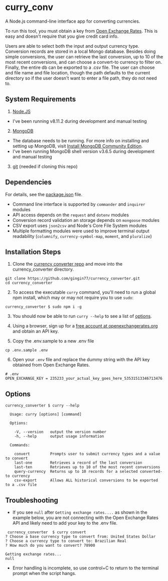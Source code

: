# curry_conv

A  Node.js command-line interface app for converting currencies.

To run this tool, you must obtain a key from [Open Exchange Rates](https://openexchangerates.org/). This is easy and doesn't require that you give credit card info.

Users are able to select both the input and output currency type. Conversion records are stored in a local Mongo database. Besides doing simple conversions, the user can retrieve the last conversion, up to 10 of the most recent conversions, and can choose a convert-to currency to filter on. Finally, the entire db can be exported to a .csv file. The user can choose and file name and file location, though the path defaults to the current directory so if the user doesn't want to enter a file path, they do not need to.

## System Requirements
1. [Node.JS](https://nodejs.org/en/)
  - I've been running v8.11.2 during development and manual testing
2. [MongoDB](https://www.mongodb.com/)
  - The database needs to be running. For more info on installing and setting up MongoDB, visit [Install MongoDB Community Edition](https://docs.mongodb.com/manual/administration/install-community/).
  - I've been running MongoDB shell version v3.6.5 during development and manual testing
3. [git](https://git-scm.com/) (needed if cloning this repo)

## Dependencies
For details, see the [package.json](https://github.com/gingin77/currency_converter/blob/master/package.json) file.
- Command line interface is supported by `commander` and `inquirer` modules
- API access depends on the `request` and `dotenv` modules
- Conversion record validation an storage depends on `mongoose` modules
- CSV export uses `json2csv` and Node's Core File System modules
- Multiple formatting modules were used to improve terminal output readability (`columnify`, `currency-symbol-map`, `moment`, and `pluralize`)

## Installation Steps
1. Clone the [currency converter repo](https://github.com/gingin77/currency_converter) and move into the currency_converter directory.
```shell
git clone https://github.com/gingin77/currency_converter.git
cd currency_converter
```
2. To access the executable `curry` command, you'll need to run a global npm install, which may or may not require you to use `sudo`:
```shell
currency_converter $ sudo npm i -g
```
3. You should now be able to run `curry --help` to see a list of [options](#options).
4. Using a browser, sign up for a [free account at openexchangerates.org](https://openexchangerates.org/signup/free) and obtain an API key.

5. Copy the .env.sample to a new .env file
```shell
cp .env.sample .env
```
6. Open your `.env` file and replace the dummy string with the API key obtained from Open Exchange Rates.

```shell
# .env
OPEN_EXCHANGE_KEY = 235233_your_actual_key_goes_here_53531513346713476
```

## Options
```shell
currency_converter $ curry --help

  Usage: curry [options] [command]

  Options:

    -V, --version   output the version number
    -h, --help      output usage information

  Commands:

    convert         Prompts user to submit currency types and a value to convert
    last-one        Retrieves a record of the last conversion
    last-ten        Retrieves up to 10 of the most recent conversions
    query-currency  Returns up to 10 records for a selected converted-to currency
    csv-export      Allows ALL historical conversions to be exported to a .csv file
```

## Troubleshooting
- If you see `null` after `Getting exchange rates....` as shown in the example below, you are not connecting with the Open Exchange Rates API and likely need to add your key to the .env file.

```shell
 currency_converter  $ curry convert
? Choose a base currency type to convert from: United States Dollar
? Choose a currency type to convert to: Brazilian Real
? How much do you want to convert? 78900

Getting exchange rates...
null
```
- Error handling is incomplete, so use control+C to return to the terminal prompt when the script hangs.
